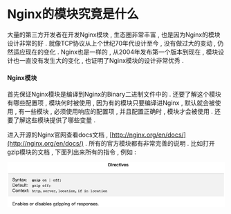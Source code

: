 # Nginx的模块究竟是什么

大量的第三方开发者在开发Nginx模块 , 生态圈非常丰富 , 也是因为Nginx的模块设计非常的好 . 就像TCP协议从上个世纪70年代设计至今 , 没有做过大的变动 , 仍然适应现在的变化 . Nginx也是一样的 ,  从2004年发布第一个版本到现在 , 模块设计也一直没有发生大的变化 , 也证明了Nginx模块的设计非常优秀 . 

#### Nginx模块

首先保证Nginx模块是编译到Nginx的Binary二进制文件中的 . 还要了解这个模块有哪些配置项 , 模块何时被使用 , 因为有的模块只要编译进Nginx , 默认就会被使用 , 有一些模块 , 必须使用响应的配置项 , 并且配置正确时 , 模块才会被使用 . 还要了解这些模块提供了哪些变量 . 

进入开源的Nginx官网查看docs文档 , [http://nginx.org/en/docs/](http://nginx.org/en/docs/) . 所有的官方模块都有非常完善的说明 . 比如打开gzip模块的文档 , 下面列出来所有的指令 , 例如 : 

![](/assets/zhiling.png)




